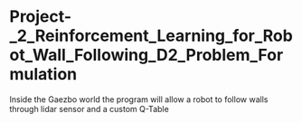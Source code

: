 # Project-_2_Reinforcement_Learning_for_Robot_Wall_Following_D2_Problem_Formulation
Inside the Gaezbo world the program will allow a robot to follow walls through lidar sensor and a custom Q-Table

